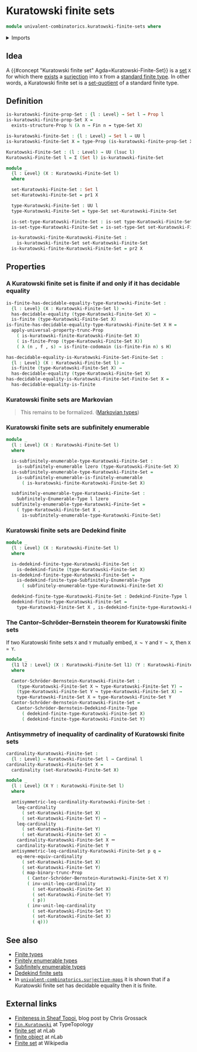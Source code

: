 # Kuratowski finite sets

```agda
module univalent-combinatorics.kuratowski-finite-sets where
```

<details><summary>Imports</summary>

```agda
open import elementary-number-theory.natural-numbers

open import foundation.decidable-equality
open import foundation.dependent-pair-types
open import foundation.embeddings
open import foundation.equivalences
open import foundation.existential-quantification
open import foundation.functoriality-propositional-truncation
open import foundation.identity-types
open import foundation.propositional-truncations
open import foundation.propositions
open import foundation.sets
open import foundation.surjective-maps
open import foundation.universe-levels

open import set-theory.cardinalities
open import set-theory.inequality-cardinalities

open import univalent-combinatorics.dedekind-finite-sets
open import univalent-combinatorics.dedekind-finite-types
open import univalent-combinatorics.equality-finite-types
open import univalent-combinatorics.finite-types
open import univalent-combinatorics.finitely-enumerable-types
open import univalent-combinatorics.image-of-maps
open import univalent-combinatorics.standard-finite-types
open import univalent-combinatorics.subfinite-types
open import univalent-combinatorics.subfinitely-enumerable-types
```

</details>

## Idea

A {{#concept "Kuratowski finite set" Agda=Kuratowski-Finite-Set}} is a
[set](foundation-core.sets.md) `X` for which there
[exists](foundation.existential-quantification.md) a
[surjection](foundation.surjective-maps.md) into `X` from a
[standard finite type](univalent-combinatorics.standard-finite-types.md). In
other words, a Kuratowski finite set is a
[set-quotient](foundation.set-quotients.md) of a standard finite type.

## Definition

```agda
is-kuratowski-finite-prop-Set : {l : Level} → Set l → Prop l
is-kuratowski-finite-prop-Set X =
  exists-structure-Prop ℕ (λ n → Fin n ↠ type-Set X)

is-kuratowski-finite-Set : {l : Level} → Set l → UU l
is-kuratowski-finite-Set X = type-Prop (is-kuratowski-finite-prop-Set X)

Kuratowski-Finite-Set : (l : Level) → UU (lsuc l)
Kuratowski-Finite-Set l = Σ (Set l) is-kuratowski-finite-Set

module _
  {l : Level} (X : Kuratowski-Finite-Set l)
  where

  set-Kuratowski-Finite-Set : Set l
  set-Kuratowski-Finite-Set = pr1 X

  type-Kuratowski-Finite-Set : UU l
  type-Kuratowski-Finite-Set = type-Set set-Kuratowski-Finite-Set

  is-set-type-Kuratowski-Finite-Set : is-set type-Kuratowski-Finite-Set
  is-set-type-Kuratowski-Finite-Set = is-set-type-Set set-Kuratowski-Finite-Set

  is-kuratowski-finite-Kuratowski-Finite-Set :
    is-kuratowski-finite-Set set-Kuratowski-Finite-Set
  is-kuratowski-finite-Kuratowski-Finite-Set = pr2 X
```

## Properties

### A Kuratowski finite set is finite if and only if it has decidable equality

```agda
is-finite-has-decidable-equality-type-Kuratowski-Finite-Set :
  {l : Level} (X : Kuratowski-Finite-Set l) →
  has-decidable-equality (type-Kuratowski-Finite-Set X) →
  is-finite (type-Kuratowski-Finite-Set X)
is-finite-has-decidable-equality-type-Kuratowski-Finite-Set X H =
  apply-universal-property-trunc-Prop
    ( is-kuratowski-finite-Kuratowski-Finite-Set X)
    ( is-finite-Prop (type-Kuratowski-Finite-Set X))
    ( λ (n , f , s) → is-finite-codomain (is-finite-Fin n) s H)

has-decidable-equality-is-Kuratowski-Finite-Set-Finite-Set :
  {l : Level} (X : Kuratowski-Finite-Set l) →
  is-finite (type-Kuratowski-Finite-Set X) →
  has-decidable-equality (type-Kuratowski-Finite-Set X)
has-decidable-equality-is-Kuratowski-Finite-Set-Finite-Set X =
  has-decidable-equality-is-finite
```

### Kuratowski finite sets are Markovian

> This remains to be formalized. ([Markovian types](logic.markovian-types.md))

### Kuratowski finite sets are subfinitely enumerable

```agda
module _
  {l : Level} (X : Kuratowski-Finite-Set l)
  where

  is-subfinitely-enumerable-type-Kuratowski-Finite-Set :
    is-subfinitely-enumerable lzero (type-Kuratowski-Finite-Set X)
  is-subfinitely-enumerable-type-Kuratowski-Finite-Set =
    is-subfinitely-enumerable-is-finitely-enumerable
      ( is-kuratowski-finite-Kuratowski-Finite-Set X)

  subfinitely-enumerable-type-Kuratowski-Finite-Set :
    Subfinitely-Enumerable-Type l lzero
  subfinitely-enumerable-type-Kuratowski-Finite-Set =
    ( type-Kuratowski-Finite-Set X ,
      is-subfinitely-enumerable-type-Kuratowski-Finite-Set)
```

### Kuratowski finite sets are Dedekind finite

```agda
module _
  {l : Level} (X : Kuratowski-Finite-Set l)
  where

  is-dedekind-finite-type-Kuratowski-Finite-Set :
    is-dedekind-finite (type-Kuratowski-Finite-Set X)
  is-dedekind-finite-type-Kuratowski-Finite-Set =
    is-dedekind-finite-type-Subfinitely-Enumerable-Type
      ( subfinitely-enumerable-type-Kuratowski-Finite-Set X)

  dedekind-finite-type-Kuratowski-Finite-Set : Dedekind-Finite-Type l
  dedekind-finite-type-Kuratowski-Finite-Set =
    type-Kuratowski-Finite-Set X , is-dedekind-finite-type-Kuratowski-Finite-Set
```

### The Cantor–Schröder–Bernstein theorem for Kuratowski finite sets

If two Kuratowski finite sets `X` and `Y` mutually embed, `X ↪ Y` and `Y ↪ X`,
then `X ≃ Y`.

```agda
module _
  {l1 l2 : Level} (X : Kuratowski-Finite-Set l1) (Y : Kuratowski-Finite-Set l2)
  where

  Cantor-Schröder-Bernstein-Kuratowski-Finite-Set :
    (type-Kuratowski-Finite-Set X ↪ type-Kuratowski-Finite-Set Y) →
    (type-Kuratowski-Finite-Set Y ↪ type-Kuratowski-Finite-Set X) →
    type-Kuratowski-Finite-Set X ≃ type-Kuratowski-Finite-Set Y
  Cantor-Schröder-Bernstein-Kuratowski-Finite-Set =
    Cantor-Schröder-Bernstein-Dedekind-Finite-Type
      ( dedekind-finite-type-Kuratowski-Finite-Set X)
      ( dedekind-finite-type-Kuratowski-Finite-Set Y)
```

### Antisymmetry of inequality of cardinality of Kuratowski finite sets

```agda
cardinality-Kuratowski-Finite-Set :
  {l : Level} → Kuratowski-Finite-Set l → Cardinal l
cardinality-Kuratowski-Finite-Set X =
  cardinality (set-Kuratowski-Finite-Set X)

module _
  {l : Level} (X Y : Kuratowski-Finite-Set l)
  where

  antisymmetric-leq-cardinality-Kuratowski-Finite-Set :
    leq-cardinality
      ( set-Kuratowski-Finite-Set X)
      ( set-Kuratowski-Finite-Set Y) →
    leq-cardinality
      ( set-Kuratowski-Finite-Set Y)
      ( set-Kuratowski-Finite-Set X) →
    cardinality-Kuratowski-Finite-Set X ＝
    cardinality-Kuratowski-Finite-Set Y
  antisymmetric-leq-cardinality-Kuratowski-Finite-Set p q =
    eq-mere-equiv-cardinality
      ( set-Kuratowski-Finite-Set X)
      ( set-Kuratowski-Finite-Set Y)
      ( map-binary-trunc-Prop
        ( Cantor-Schröder-Bernstein-Kuratowski-Finite-Set X Y)
        ( inv-unit-leq-cardinality
          ( set-Kuratowski-Finite-Set X)
          ( set-Kuratowski-Finite-Set Y)
          ( p))
        ( inv-unit-leq-cardinality
          ( set-Kuratowski-Finite-Set Y)
          ( set-Kuratowski-Finite-Set X)
          ( q)))
```

## See also

- [Finite types](univalent-combinatorics.finite-types.md)
- [Finitely enumerable types](univalent-combinatorics.finitely-enumerable-types.md)
- [Subfinitely enumerable types](univalent-combinatorics.subfinitely-enumerable-types.md)
- [Dedekind finite sets](univalent-combinatorics.dedekind-finite-sets.md)
- In
  [`univalent-combinatorics.surjective-maps`](univalent-combinatorics.surjective-maps.md)
  it is shown that if a Kuratowski finite set has decidable equality then it is
  finite.

## External links

- [Finiteness in Sheaf Topoi](https://grossack.site/2024/08/19/finiteness-in-sheaf-topoi),
  blog post by Chris Grossack
- [`Fin.Kuratowski`](https://www.cs.bham.ac.uk/~mhe/TypeTopology/Fin.Kuratowski.html)
  at TypeTopology
- [finite set](https://ncatlab.org/nlab/show/finite+set) at $n$Lab
- [finite object](https://ncatlab.org/nlab/show/finite+object) at $n$Lab
- [Finite set](https://en.wikipedia.org/wiki/Finite_set) at Wikipedia
